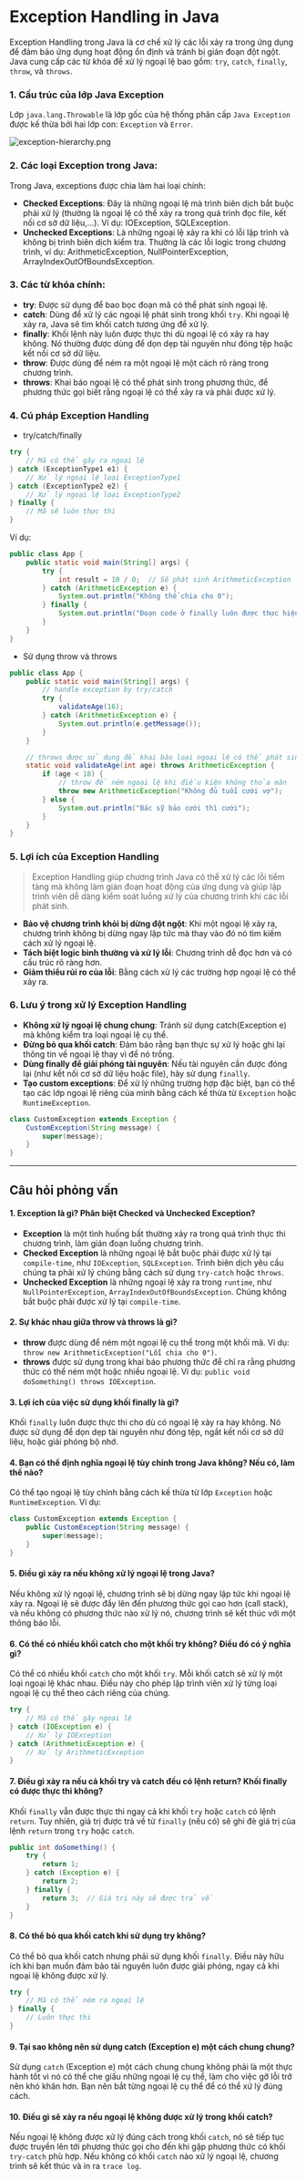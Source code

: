 # Exception Handling in Java

Exception Handling trong Java là cơ chế xử lý các lỗi xảy ra trong ứng dụng để đảm bảo ứng dụng hoạt động ổn định và tránh bị gián đoạn đột ngột. Java cung cấp các từ khóa để xử lý ngoại lệ bao gồm: `try`, `catch`, `finally`, `throw`, và `throws`.


### 1. Cấu trúc của lớp Java Exception

Lớp `java.lang.Throwable` là lớp gốc của hệ thống phân cấp `Java Exception` được kế thừa bởi hai lớp con: `Exception` và `Error`.

![exception-hierarchy.png](exception-hierarchy.png)

### 2. Các loại Exception trong Java:

Trong Java, exceptions được chia làm hai loại chính:

- **Checked Exceptions**: Đây là những ngoại lệ mà trình biên dịch bắt buộc phải xử lý (thường là ngoại lệ có thể xảy ra trong quá trình đọc file, kết nối cơ sở dữ liệu,...). Ví dụ: IOException, SQLException.
- **Unchecked Exceptions**: Là những ngoại lệ xảy ra khi có lỗi lập trình và không bị trình biên dịch kiểm tra. Thường là các lỗi logic trong chương trình, ví dụ: ArithmeticException, NullPointerException, ArrayIndexOutOfBoundsException.

### 3. Các từ khóa chính:
- **try**: Được sử dụng để bao bọc đoạn mã có thể phát sinh ngoại lệ.
- **catch**: Dùng để xử lý các ngoại lệ phát sinh trong khối `try`. Khi ngoại lệ xảy ra, Java sẽ tìm khối catch tương ứng để xử lý.
- **finally**: Khối lệnh này luôn được thực thi dù ngoại lệ có xảy ra hay không. Nó thường được dùng để dọn dẹp tài nguyên như đóng tệp hoặc kết nối cơ sở dữ liệu.
- **throw**: Được dùng để ném ra một ngoại lệ một cách rõ ràng trong chương trình.
- **throws**: Khai báo ngoại lệ có thể phát sinh trong phương thức, để phương thức gọi biết rằng ngoại lệ có thể xảy ra và phải được xử lý.

### 4. Cú pháp Exception Handling
- try/catch/finally
```java
try {
    // Mã có thể gây ra ngoại lệ
} catch (ExceptionType1 e1) {
    // Xử lý ngoại lệ loại ExceptionType1
} catch (ExceptionType2 e2) {
    // Xử lý ngoại lệ loại ExceptionType2
} finally {
    // Mã sẽ luôn thực thi
}
```

Ví dụ:
```java
public class App {
    public static void main(String[] args) {
        try {
            int result = 10 / 0;  // Sẽ phát sinh ArithmeticException
        } catch (ArithmeticException e) {
            System.out.println("Không thể chia cho 0");
        } finally {
            System.out.println("Đoạn code ở finally luôn được thực hiện");
        }
    }
}
```

- Sử dụng throw và throws

```java
public class App {
    public static void main(String[] args) {
        // handle exception by try/catch
        try {
            validateAge(16);
        } catch (ArithmeticException e) {
            System.out.println(e.getMessage());
        }
    }

    // throws được sử dụng để khai báo loại ngoại lệ có thể phát sinh
    static void validateAge(int age) throws ArithmeticException {
        if (age < 18) {
            // throw để ném ngoại lệ khi điều kiện không thỏa mãn
            throw new ArithmeticException("Không đủ tuổi cưới vợ");
        } else {
            System.out.println("Bác sỹ bảo cưới thì cưới");
        }
    }
}
```

### 5. Lợi ích của Exception Handling
> Exception Handling giúp chương trình Java có thể xử lý các lỗi tiềm tàng mà không làm gián đoạn hoạt động của ứng dụng và giúp lập trình viên dễ dàng kiểm soát luồng xử lý của chương trình khi các lỗi phát sinh.
- **Bảo vệ chương trình khỏi bị dừng đột ngột**: Khi một ngoại lệ xảy ra, chương trình không bị dừng ngay lập tức mà thay vào đó nó tìm kiếm cách xử lý ngoại lệ.
- **Tách biệt logic bình thường và xử lý lỗi**: Chương trình dễ đọc hơn và có cấu trúc rõ ràng hơn.
- **Giảm thiểu rủi ro của lỗi**: Bằng cách xử lý các trường hợp ngoại lệ có thể xảy ra.

### 6. Lưu ý trong xử lý Exception Handling
- **Không xử lý ngoại lệ chung chung**: Tránh sử dụng catch(Exception e) mà không kiểm tra loại ngoại lệ cụ thể.
- **Đừng bỏ qua khối catch**: Đảm bảo rằng bạn thực sự xử lý hoặc ghi lại thông tin về ngoại lệ thay vì để nó trống.
- **Dùng finally để giải phóng tài nguyên**: Nếu tài nguyên cần được đóng lại (như kết nối cơ sở dữ liệu hoặc file), hãy sử dụng `finally`.
- **Tạo custom exceptions**: Để xử lý những trường hợp đặc biệt, bạn có thể tạo các lớp ngoại lệ riêng của mình bằng cách kế thừa từ `Exception` hoặc `RuntimeException`.

```java
class CustomException extends Exception {
    CustomException(String message) {
        super(message);
    }
}
```

---
## Câu hỏi phỏng vấn
#### 1. Exception là gì? Phân biệt Checked và Unchecked Exception?
- **Exception** là một tình huống bất thường xảy ra trong quá trình thực thi chương trình, làm gián đoạn luồng chương trình.
- **Checked Exception** là những ngoại lệ bắt buộc phải được xử lý tại `compile-time`, như `IOException`, `SQLException`. Trình biên dịch yêu cầu chúng ta phải xử lý chúng bằng cách sử dụng `try-catch` hoặc `throws`.
- **Unchecked Exception** là những ngoại lệ xảy ra trong `runtime`, như `NullPointerException`, `ArrayIndexOutOfBoundsException`. Chúng không bắt buộc phải được xử lý tại `compile-time`.

#### 2. Sự khác nhau giữa throw và throws là gì?
- **throw** được dùng để ném một ngoại lệ cụ thể trong một khối mã. Ví dụ: `throw new ArithmeticException("Lỗi chia cho 0")`.
- **throws** được sử dụng trong khai báo phương thức để chỉ ra rằng phương thức có thể ném một hoặc nhiều ngoại lệ. Ví dụ: `public void doSomething() throws IOException`.

#### 3. Lợi ích của việc sử dụng khối finally là gì?
Khối `finally` luôn được thực thi cho dù có ngoại lệ xảy ra hay không. Nó được sử dụng để dọn dẹp tài nguyên như đóng tệp, ngắt kết nối cơ sở dữ liệu, hoặc giải phóng bộ nhớ.

#### 4. Bạn có thể định nghĩa ngoại lệ tùy chỉnh trong Java không? Nếu có, làm thế nào?
Có thể tạo ngoại lệ tùy chỉnh bằng cách kế thừa từ lớp `Exception` hoặc `RuntimeException`. Ví dụ:

```java
class CustomException extends Exception {
    public CustomException(String message) {
        super(message);
    }
}
```
#### 5. Điều gì xảy ra nếu không xử lý ngoại lệ trong Java?
Nếu không xử lý ngoại lệ, chương trình sẽ bị dừng ngay lập tức khi ngoại lệ xảy ra. Ngoại lệ sẽ được đẩy lên đến phương thức gọi cao hơn (call stack), và nếu không có phương thức nào xử lý nó, chương trình sẽ kết thúc với một thông báo lỗi.

#### 6. Có thể có nhiều khối catch cho một khối try không? Điều đó có ý nghĩa gì?
Có thể có nhiều khối `catch` cho một khối `try`. Mỗi khối catch sẽ xử lý một loại ngoại lệ khác nhau. Điều này cho phép lập trình viên xử lý từng loại ngoại lệ cụ thể theo cách riêng của chúng.
```java
try {
    // Mã có thể gây ngoại lệ
} catch (IOException e) {
    // Xử lý IOException
} catch (ArithmeticException e) {
    // Xử lý ArithmeticException
}
```

#### 7. Điều gì xảy ra nếu cả khối try và catch đều có lệnh return? Khối finally có được thực thi không?
Khối `finally` vẫn được thực thi ngay cả khi khối `try` hoặc `catch` có lệnh `return`. Tuy nhiên, giá trị được trả về từ `finally` (nếu có) sẽ ghi đè giá trị của lệnh `return` trong `try` hoặc `catch`.
```java
public int doSomething() {
    try {
        return 1;
    } catch (Exception e) {
        return 2;
    } finally {
        return 3;  // Giá trị này sẽ được trả về
    }
}
```

#### 8. Có thể bỏ qua khối catch khi sử dụng try không?
Có thể bỏ qua khối catch nhưng phải sử dụng khối `finally`. Điều này hữu ích khi bạn muốn đảm bảo tài nguyên luôn được giải phóng, ngay cả khi ngoại lệ không được xử lý.
```java
try {
    // Mã có thể ném ra ngoại lệ
} finally {
    // Luôn thực thi
}
```

#### 9. Tại sao không nên sử dụng catch (Exception e) một cách chung chung?
Sử dụng `catch` (Exception e) một cách chung chung không phải là một thực hành tốt vì nó có thể che giấu những ngoại lệ cụ thể, làm cho việc gỡ lỗi trở nên khó khăn hơn. Bạn nên bắt từng ngoại lệ cụ thể để có thể xử lý đúng cách.

#### 10. Điều gì sẽ xảy ra nếu ngoại lệ không được xử lý trong khối catch?
Nếu ngoại lệ không được xử lý đúng cách trong khối `catch`, nó sẽ tiếp tục được truyền lên tới phương thức gọi cho đến khi gặp phương thức có khối `try-catch` phù hợp. Nếu không có khối `catch` nào xử lý ngoại lệ, chương trình sẽ kết thúc và in ra `trace log`.

